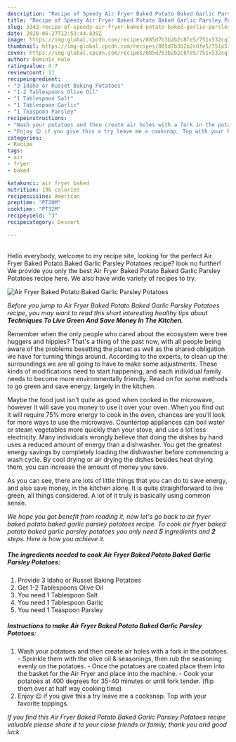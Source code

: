```yaml
---
description: "Recipe of Speedy Air Fryer Baked Potato Baked Garlic Parsley Potatoes"
title: "Recipe of Speedy Air Fryer Baked Potato Baked Garlic Parsley Potatoes"
slug: 3343-recipe-of-speedy-air-fryer-baked-potato-baked-garlic-parsley-potatoes
date: 2020-06-27T12:53:44.839Z
image: https://img-global.cpcdn.com/recipes/085d7b3b2b2c8fe5/751x532cq70/air-fryer-baked-potato-baked-garlic-parsley-potatoes-recipe-main-photo.jpg
thumbnail: https://img-global.cpcdn.com/recipes/085d7b3b2b2c8fe5/751x532cq70/air-fryer-baked-potato-baked-garlic-parsley-potatoes-recipe-main-photo.jpg
cover: https://img-global.cpcdn.com/recipes/085d7b3b2b2c8fe5/751x532cq70/air-fryer-baked-potato-baked-garlic-parsley-potatoes-recipe-main-photo.jpg
author: Dominic Hale
ratingvalue: 4.7
reviewcount: 11
recipeingredient:
- "3 Idaho or Russet Baking Potatoes"
- "1-2 Tablespoons Olive Oil"
- "1 Tablespoon Salt"
- "1 Tablespoon Garlic"
- "1 Teaspoon Parsley"
recipeinstructions:
- "Wash your potatoes and then create air holes with a fork in the potatoes. Sprinkle them with the olive oil &amp; seasonings, then rub the seasoning evenly on the potatoes. Once the potatoes are coated place them into the basket for the Air Fryer and place into the machine. Cook your potatoes at 400 degrees for 35-40 minutes or until fork tender. (flip them over at half way cooking time)"
- "Enjoy 😉 if you give this a try leave me a cooksnap. Top with your favorite toppings."
categories:
- Recipe
tags:
- air
- fryer
- baked

katakunci: air fryer baked 
nutrition: 196 calories
recipecuisine: American
preptime: "PT20M"
cooktime: "PT32M"
recipeyield: "3"
recipecategory: Dessert

---
```

<br>
Hello everybody, welcome to my recipe site, looking for the perfect Air Fryer Baked Potato Baked Garlic Parsley Potatoes recipe? look no further! We provide you only the best Air Fryer Baked Potato Baked Garlic Parsley Potatoes recipe here. We also have wide variety of recipes to try.
<br>


![Air Fryer Baked Potato Baked Garlic Parsley Potatoes](https://img-global.cpcdn.com/recipes/085d7b3b2b2c8fe5/751x532cq70/air-fryer-baked-potato-baked-garlic-parsley-potatoes-recipe-main-photo.jpg)

<i>Before you jump to Air Fryer Baked Potato Baked Garlic Parsley Potatoes recipe, you may want to read this short interesting healthy tips about 
<strong>Techniques To Live Green And Save Money In The Kitchen</strong>.</i>
</br>

Remember when the only people who cared about the ecosystem were tree huggers and hippies? That's a thing of the past now, with all people being aware of the problems besetting the planet as well as the shared obligation we have for turning things around. According to the experts, to clean up the surroundings we are all going to have to make some adjustments. These kinds of modifications need to start happening, and each individual family needs to become more environmentally friendly. Read on for some methods to go green and save energy, largely in the kitchen.

Maybe the food just isn't quite as good when cooked in the microwave, however it will save you money to use it over your oven. When you find out it will require 75% more energy to cook in the oven, chances are you'll look for more ways to use the microwave. Countertop appliances can boil water or steam vegetables more quickly than your stove, and use a lot less electricity. Many individuals wrongly believe that doing the dishes by hand uses a reduced amount of energy than a dishwasher. You get the greatest energy savings by completely loading the dishwasher before commencing a wash cycle. By cool drying or air drying the dishes besides heat drying them, you can increase the amount of money you save.

As you can see, there are lots of little things that you can do to save energy, and also save money, in the kitchen alone. It is quite straightforward to live green, all things considered. A lot of it truly is basically using common sense.


<i>We hope you got benefit from reading it, now let's go back to air fryer baked potato baked garlic parsley potatoes recipe. To cook air fryer baked potato baked garlic parsley potatoes you only need <strong>5</strong> ingredients and <strong>2</strong> steps. Here is how you achieve it.
</i>

##### The ingredients needed to cook Air Fryer Baked Potato Baked Garlic Parsley Potatoes:

1. Provide 3 Idaho or Russet Baking Potatoes
1. Get 1-2 Tablespoons Olive Oil
1. You need 1 Tablespoon Salt
1. You need 1 Tablespoon Garlic
1. You need 1 Teaspoon Parsley


##### Instructions to make Air Fryer Baked Potato Baked Garlic Parsley Potatoes:

1. Wash your potatoes and then create air holes with a fork in the potatoes. - Sprinkle them with the olive oil &amp; seasonings, then rub the seasoning evenly on the potatoes. - Once the potatoes are coated place them into the basket for the Air Fryer and place into the machine. - Cook your potatoes at 400 degrees for 35-40 minutes or until fork tender. (flip them over at half way cooking time)
1. Enjoy 😉 if you give this a try leave me a cooksnap. Top with your favorite toppings.


<i>If you find this Air Fryer Baked Potato Baked Garlic Parsley Potatoes recipe valuable please share it to your close friends or family, thank you and good luck.</i>

